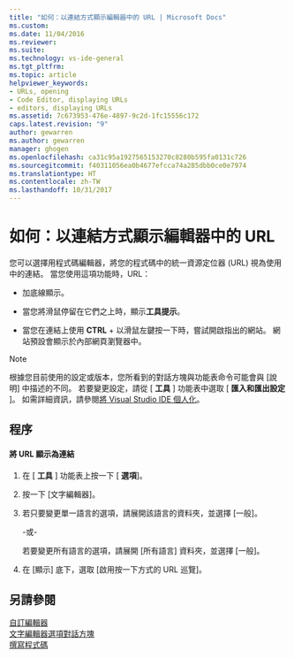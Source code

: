 ```yaml
---
title: "如何：以連結方式顯示編輯器中的 URL | Microsoft Docs"
ms.custom: 
ms.date: 11/04/2016
ms.reviewer: 
ms.suite: 
ms.technology: vs-ide-general
ms.tgt_pltfrm: 
ms.topic: article
helpviewer_keywords:
- URLs, opening
- Code Editor, displaying URLs
- editors, displaying URLs
ms.assetid: 7c673953-476e-4897-9c2d-1fc15556c172
caps.latest.revision: "9"
author: gewarren
ms.author: gewarren
manager: ghogen
ms.openlocfilehash: ca31c95a1927565153270c8280b595fa0131c726
ms.sourcegitcommit: f40311056ea0b4677efcca74a285dbb0ce0e7974
ms.translationtype: HT
ms.contentlocale: zh-TW
ms.lasthandoff: 10/31/2017
---
```

# <a name="how-to-display-urls-as-links-in-the-editor"></a>如何：以連結方式顯示編輯器中的 URL
您可以選擇用程式碼編輯器，將您的程式碼中的統一資源定位器 (URL) 視為使用中的連結。 當您使用這項功能時，URL：  
  
-   加底線顯示。  
  
-   當您將滑鼠停留在它們之上時，顯示**工具提示**。  
  
-   當您在連結上使用 **CTRL** + 以滑鼠左鍵按一下時，嘗試開啟指出的網站。 網站預設會顯示於內部網頁瀏覽器中。  
  
> [!NOTE]
>  根據您目前使用的設定或版本，您所看到的對話方塊與功能表命令可能會與 [說明] 中描述的不同。 若要變更設定，請從 [ **工具** ] 功能表中選取 [ **匯入和匯出設定** ]。 如需詳細資訊，請參閱[將 Visual Studio IDE 個人化](../../ide/personalizing-the-visual-studio-ide.md)。  
  
## <a name="procedure"></a>程序  
  
#### <a name="to-display-urls-as-links"></a>將 URL 顯示為連結  
  
1.  在 [ **工具** ] 功能表上按一下 [ **選項**]。  
  
2.  按一下 [文字編輯器]。  
  
3.  若只要變更單一語言的選項，請展開該語言的資料夾，並選擇 [一般]。  
  
     -或-  
  
     若要變更所有語言的選項，請展開 [所有語言] 資料夾，並選擇 [一般]。  
  
4.  在 [顯示] 底下，選取 [啟用按一下方式的 URL 巡覽]。  
  
## <a name="see-also"></a>另請參閱  
 [自訂編輯器](../../ide/customizing-the-editor.md)   
 [文字編輯器選項對話方塊](../../ide/reference/text-editor-options-dialog-box.md)   
 [撰寫程式碼](../../ide/writing-code-in-the-code-and-text-editor.md)